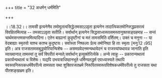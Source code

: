 +++
title = "32 अधर्मन् धर्ममिति"

+++
  
  
।।18.32।। तामसी इत्यनेनैव तमोमूलत्वसिद्धेःतमसाऽऽवृता इत्यनेन
तादात्विकतमोनिरुद्धप्रसरत्वं विवक्षितमित्याह -- तमसाऽऽवृता
सतीति। सर्वार्थान् इत्यनेन सिद्धसाध्यरूपसमस्तानुक्तसङ्ग्रहमाह -- सन्तं
चार्थमसन्तमसन्तमित्यादिना। एतेन बाह्यानां कुदृष्टीनां च मतं तामसमिति
दर्शितम्। उक्तं च मनुना -- या वेदबाह्याः स्मृतयो याश्च काश्च कुदृष्टयः।
सर्वास्ता निष्फलाः प्रेत्य तमोनिष्ठा हि ताः स्मृताः \[मनुः12।95\] इति।
अत्र राजसतामसबुद्ध्योरियान्विशेषः -- असमग्रवेदनमन्यथावेदनं च
राजस्यांयथावन्न जानाति इति व्याख्यानात् तामस्यां तु सर्वं विपरीतं
मन्यते;सर्वार्थान् इत्युक्तेरित्येके। अन्ये त्वाहुः -- प्रकारान्यथात्वं
प्रकार्यन्यथात्वं च विशेषः। यद्यपि उभयत्राधिष्ठानभूते धर्मिण्यतद्धर्म
एवाध्यास्यते तथापि स्वरूपनिरूपकधर्मवैपरीत्ये तामसता यथा शुक्तिरजतभ्रमे
निरूपितस्वरूपविशेषकधर्मवैपरीत्ये तु राजसता यथा पीतशङ्खभ्रम इति।  
  
